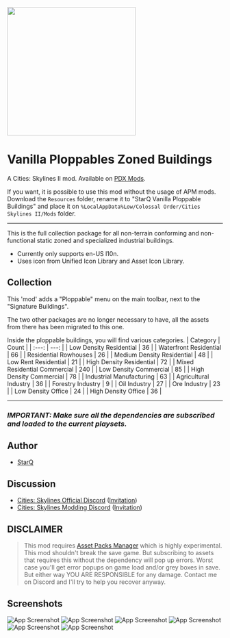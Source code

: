 <img src="https://raw.githubusercontent.com/qstar-inc/cities2-VanillaPloppablesZonedBuildings/master/Properties/Thumbnail.png" width="300"/>

# Vanilla Ploppables Zoned Buildings

A Cities: Skylines II mod. Available on [PDX Mods](https://mods.paradoxplaza.com/mods/79020/Windows).

If you want, it is possible to use this mod without the usage of APM mods. Download the `Resources` folder, rename it to "StarQ Vanilla Ploppable Buildings" and place it on `%LocalAppData%Low/Colossal Order/Cities Skylines II/Mods` folder.
___

This is the full collection package for all non-terrain conforming and non-functional static zoned and specialized industrial buildings.
- Currently only supports en-US l10n.
- Uses icon from Unified Icon Library and Asset Icon Library.

## Collection
This 'mod' adds a "Ploppable" menu on the main toolbar, next to the "Signature Buildings".

The two other packages are no longer necessary to have, all the assets from there has been migrated to this one.

Inside the ploppable buildings, you will find various categories.
| Category | Count |
| :---: | ---: |
| Low Density Residential | 36 |
| Waterfront Residential | 66 |
| Residential Rowhouses | 26 |
| Medium Density Residential | 48 |
| Low Rent Residential | 21 |
| High Density Residential | 72 |
| Mixed Residential Commercial | 240 |
| Low Density Commercial | 85 |
| High Density Commercial | 78 |
| Industrial Manufacturing | 63 |
| Agricultural Industry | 36 |
| Forestry Industry | 9 |
| Oil Industry | 27 |
| Ore Industry | 23 |
| Low Density Office | 24 |
| High Density Office | 36 |

___
### ***IMPORTANT: Make sure all the dependencies are subscribed and loaded to the current playsets.***

## Author
- [StarQ](https://www.github.com/qstar-inc)

## Discussion
* [Cities: Skylines Official Discord](https://discord.com/channels/263634513861541888/1230985844261781514) ([Invitation](https://discord.gg/citiesskylines))
* [Cities: Skylines Modding Discord](https://discord.com/channels/1024242828114673724/1230988534349959189) ([Invitation](https://discord.gg/q3dzd4p5Hx))

## DISCLAIMER
> This mod requires [Asset Packs Manager](https://mods.paradoxplaza.com/mods/78903/Windows) which is highly experimental.
This mod shouldn't break the save game. But subscribing to assets that requires this without the dependency will pop up errors.
Worst case you'll get error popups on game load and/or grey boxes in save.
But either way YOU ARE RESPONSIBLE for any damage.
Contact me on Discord and I'll try to help you recover anyway.

## Screenshots

![App Screenshot](https://raw.githubusercontent.com/qstar-inc/cities2-VanillaPloppablesZonedBuildings/master/Properties/Screenshots/01_Toolbar.jpg)
![App Screenshot](https://raw.githubusercontent.com/qstar-inc/cities2-VanillaPloppablesZonedBuildings/master/Properties/Screenshots/02_Main.jpg)
![App Screenshot](https://raw.githubusercontent.com/qstar-inc/cities2-VanillaPloppablesZonedBuildings/master/Properties/Screenshots/03_Missing.jpg)
![App Screenshot](https://raw.githubusercontent.com/qstar-inc/cities2-VanillaPloppablesZonedBuildings/master/Properties/Screenshots/04_Hotel.jpg)
![App Screenshot](https://raw.githubusercontent.com/qstar-inc/cities2-VanillaPloppablesZonedBuildings/master/Properties/Screenshots/05_Hill.jpg)
![App Screenshot](https://raw.githubusercontent.com/qstar-inc/cities2-VanillaPloppablesZonedBuildings/master/Properties/Screenshots/06_Terrain.jpg)